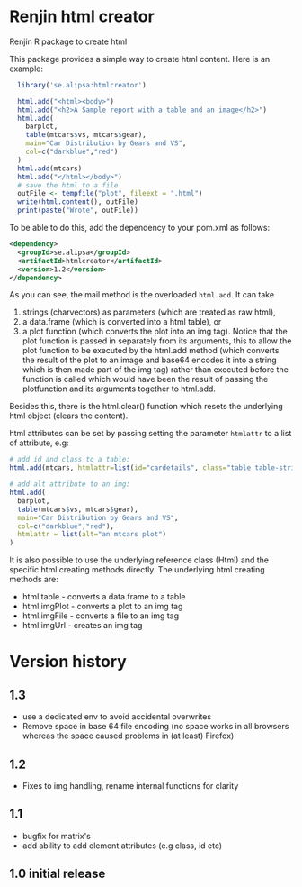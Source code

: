 # Renjin html creator
Renjin R package to create html  

This package provides a simple way to create html content.
Here is an example:
```r
  library('se.alipsa:htmlcreator')

  html.add("<html><body>")
  html.add("<h2>A Sample report with a table and an image</h2>")
  html.add(
    barplot,
    table(mtcars$vs, mtcars$gear),
    main="Car Distribution by Gears and VS",
    col=c("darkblue","red")
  )
  html.add(mtcars)
  html.add("</html></body>")
  # save the html to a file
  outFile <- tempfile("plot", fileext = ".html")
  write(html.content(), outFile)
  print(paste("Wrote", outFile))
```
To be able to do this, add the dependency to your pom.xml as follows:
```xml
<dependency>
  <groupId>se.alipsa</groupId>
  <artifactId>htmlcreator</artifactId>
  <version>1.2</version>
</dependency>
```
As you can see, the mail method is the overloaded `html.add`. It can take
1. strings (charvectors) as parameters (which are treated as raw html),
1. a data.frame (which is converted into a html table), 
or 
1. a plot function (which converts the plot into an img tag). Notice that the plot function is passed in separately from 
its arguments, this to allow the plot function to be executed by the html.add method (which converts the result of the plot to an image and
base64 encodes it into a string which is then made part of the img tag) rather than executed before the function is called which
would have been the result of passing the plotfunction and its arguments together to html.add.

Besides this, there is the html.clear() function which resets the 
underlying html object (clears the content).

html attributes can be set by passing setting the parameter `htmlattr` to a list of attribute, e.g:
```r
# add id and class to a table:
html.add(mtcars, htmlattr=list(id="cardetails", class="table table-striped"))

# add alt attribute to an img:
html.add(
  barplot,
  table(mtcars$vs, mtcars$gear),
  main="Car Distribution by Gears and VS",
  col=c("darkblue","red"),
  htmlattr = list(alt="an mtcars plot")
)
```

It is also possible to use the underlying reference class (Html) and the specific
html creating methods directly. The underlying html creating methods are:
- html.table - converts a data.frame to a table
- html.imgPlot - converts a plot to an img tag
- html.imgFile - converts a file to an img tag
- html.imgUrl - creates an img tag

# Version history

## 1.3
- use a dedicated env to avoid accidental overwrites
- Remove space in base 64 file encoding (no space works in all browsers whereas the space caused problems in (at least) Firefox)

## 1.2
- Fixes to img handling, rename internal functions for clarity

## 1.1
- bugfix for matrix's
- add ability to add element attributes (e.g class, id etc)

## 1.0 initial release